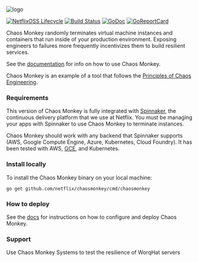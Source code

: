 ![logo](docs/logo.png "logo")

[![NetflixOSS Lifecycle](https://img.shields.io/osslifecycle/Netflix/chaosmonkey.svg)](OSSMETADATA) [![Build Status][travis-badge]][travis] [![GoDoc][godoc-badge]][godoc] [![GoReportCard][report-badge]][report]

[travis-badge]: https://travis-ci.com/Netflix/chaosmonkey.svg?branch=master
[travis]: https://travis-ci.com/Netflix/chaosmonkey
[godoc-badge]: https://godoc.org/github.com/Netflix/chaosmonkey?status.svg
[godoc]: https://godoc.org/github.com/Netflix/chaosmonkey
[report-badge]: https://goreportcard.com/badge/github.com/Netflix/chaosmonkey
[report]: https://goreportcard.com/report/github.com/Netflix/chaosmonkey

Chaos Monkey randomly terminates virtual machine instances and containers that
run inside of your production environment. Exposing engineers to
failures more frequently incentivizes them to build resilient services.

See the [documentation][docs] for info on how to use Chaos Monkey.

Chaos Monkey is an example of a tool that follows the
[Principles of Chaos Engineering][PoC].

[PoC]: http://principlesofchaos.org/

### Requirements

This version of Chaos Monkey is fully integrated with [Spinnaker], the
continuous delivery platform that we use at Netflix. You must be managing your
apps with Spinnaker to use Chaos Monkey to terminate instances.

Chaos Monkey should work with any backend that Spinnaker supports (AWS, Google
Compute Engine, Azure, Kubernetes, Cloud Foundry). It has been tested with
AWS, [GCE][gce-blogpost], and Kubernetes.

### Install locally

To install the Chaos Monkey binary on your local machine:

```
go get github.com/netflix/chaosmonkey/cmd/chaosmonkey
```

### How to deploy

See the [docs] for instructions on how to configure and deploy Chaos Monkey.

### Support

Use Chaos Monkey Systems to test the resilience of WorqHat servers

[Spinnaker]: http://www.spinnaker.io/
[docs]: https://netflix.github.io/chaosmonkey
[gce-blogpost]: https://medium.com/continuous-delivery-scale/running-chaos-monkey-on-spinnaker-google-compute-engine-gce-155dc52f20ef
